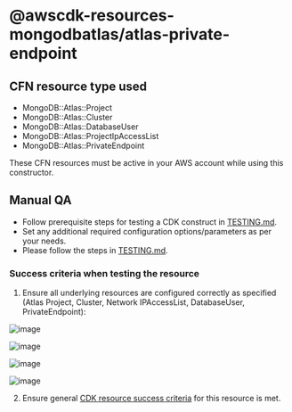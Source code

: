 # @awscdk-resources-mongodbatlas/atlas-private-endpoint

## CFN resource type used
- MongoDB::Atlas::Project
- MongoDB::Atlas::Cluster
- MongoDB::Atlas::DatabaseUser
- MongoDB::Atlas::ProjectIpAccessList
- MongoDB::Atlas::PrivateEndpoint

These CFN resources must be active in your AWS account while using this constructor.

## Manual QA
- Follow prerequisite steps for testing a CDK construct in [TESTING.md](../../../TESTING.md).
- Set any additional required configuration options/parameters as per your needs.
- Please follow the steps in [TESTING.md](../../../TESTING.md).


### Success criteria when testing the resource
1. Ensure all underlying resources are configured correctly as specified (Atlas Project, Cluster, Network IPAccessList, DatabaseUser, PrivateEndpoint):

![image](https://user-images.githubusercontent.com/122359335/228276480-0cadd908-e674-4d26-9e17-c9203d1e5072.png)

![image](https://user-images.githubusercontent.com/122359335/228276519-0fccfa24-84c0-4ff4-aebf-508009cc6db8.png)

![image](https://user-images.githubusercontent.com/122359335/228276560-3d2104e1-bed8-49de-bc4d-290e6ee4a5da.png)

![image](https://user-images.githubusercontent.com/122359335/228276604-116e6251-ac5d-4f91-aa6e-87a221ee0f15.png)

2. Ensure general [CDK resource success criteria](../../../TESTING.md#success-criteria-to-be-satisfied-when-testing-a-construct) for this resource is met.
